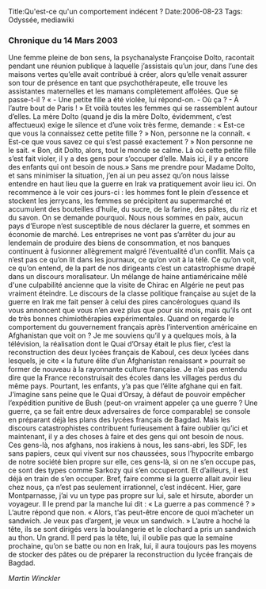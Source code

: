 Title:Qu'est-ce qu'un comportement indécent ?
Date:2006-08-23
Tags: Odyssée,  mediawiki

### Chronique du 14 Mars 2003

Une femme pleine de bon sens, la psychanalyste Françoise Dolto,
racontait pendant une réunion publique à laquelle j’assistais qu’un
jour, dans l’une des maisons vertes qu’elle avait contribué à créer,
alors qu’elle venait assurer son tour de présence en tant que
psychothérapeute, elle trouve les assistantes maternelles et les mamans
complètement affolées. Que se passe-t-il ? « - Une petite fille a été
violée, lui répond-on. - Où ça ? - À l’autre bout de Paris ! » Et voilà
toutes les femmes qui se rassemblent autour d’elles. La mère Dolto
(quand je dis la mère Dolto, évidemment, c’est affectueux) exige le
silence et d’une voix très ferme, demande : « Est-ce que vous la
connaissez cette petite fille ? » Non, personne ne la connaît. « Est-ce
que vous savez ce qui s’est passé exactement ? » Non personne ne le
sait. « Bon, dit Dolto, alors, tout le monde se calme. Là où cette
petite fille s’est fait violer, il y a des gens pour s’occuper d’elle.
Mais ici, il y a encore des enfants qui ont besoin de nous.» Sans me
prendre pour Madame Dolto, et sans minimiser la situation, j’en ai un
peu assez qu’on nous laisse entendre en haut lieu que la guerre en Irak
va pratiquement avoir lieu ici. On recommence à le voir ces jours-ci :
les hommes font le plein d’essence et stockent les jerrycans, les femmes
se précipitent au supermarché et accumulent des bouteilles d’huile, du
sucre, de la farine, des pâtes, du riz et du savon. On se demande
pourquoi. Nous nous sommes en paix, aucun pays d’Europe n’est
susceptible de nous déclarer la guerre, et sommes en économie de marché.
Les entreprises ne vont pas s’arrêter du jour au lendemain de produire
des biens de consommation, et nos banques continuent à fusionner
allègrement malgré l’éventualité d’un conflit. Mais ça n’est pas ce
qu’on lit dans les journaux, ce qu’on voit à la télé. Ce qu’on voit, ce
qu’on entend, de la part de nos dirigeants c’est un catastrophisme drapé
dans un discours moralisateur. Un mélange de haine antiaméricaine mêlé
d'une culpabilité ancienne que la visite de Chirac en Algérie ne peut
pas vraiment éteindre. Le discours de la classe politique française au
sujet de la guerre en Irak me fait penser à celui des pires
cancérologues quand ils vous annoncent que vous n’en avez plus que pour
six mois, mais qu’ils ont de très bonnes chimiothérapies expérimentales.
Quand on regarde le comportement du gouvernement français après
l’intervention américaine en Afghanistan que voit on ? Je me souviens
qu’il y a quelques mois, à la télévision, la réalisation dont le Quai
d’Orsay était le plus fier, c’est la reconstruction des deux lycées
français de Kaboul, ces deux lycées dans lesquels, je cite « la future
élite d’un Afghanistan renaissant » pourrait se former de nouveau à la
rayonnante culture française. Je n’ai pas entendu dire que la France
reconstruisait des écoles dans les villages perdus du même pays.
Pourtant, les enfants, y’a pas que l’élite afghane qui en fait.
J’imagine sans peine que le Quai d’Orsay, à défaut de pouvoir empêcher
l’expédition punitive de Bush (peut-on vraiment appeler ça une guerre ?
Une guerre, ça se fait entre deux adversaires de force comparable) se
console en préparant déjà les plans des lycées français de Bagdad. Mais
les discours catastrophistes contribuent furieusement à faire oublier
qu’ici et maintenant, il y a des choses à faire et des gens qui ont
besoin de nous. Ces gens-là, nos afghans, nos irakiens à nous, les
sans-abri, les SDF, les sans papiers, ceux qui vivent sur nos chaussées,
sous l’hypocrite embargo de notre société bien propre sur elle, ces
gens-là, si on ne s’en occupe pas, ce sont des types comme Sarkozy qui
s’en occuperont. Et d’ailleurs, il est déjà en train de s’en occuper.
Bref, faire comme si la guerre allait avoir lieu chez nous, ça n’est pas
seulement irrationnel, c’est indécent. Hier, gare Montparnasse, j’ai vu
un type pas propre sur lui, sale et hirsute, aborder un voyageur. Il le
prend par la manche lui dit : « La guerre a pas commencé ? » L’autre
répond que non. « Alors, t’as peut-être encore de quoi m’acheter un
sandwich. Je veux pas d’argent, je veux un sandwich. » L’autre a hoché
la tête, ils se sont dirigés vers la boulangerie et le clochard a pris
un sandwich au thon. Un grand. Il perd pas la tête, lui, il oublie pas
que la semaine prochaine, qu’on se batte ou non en Irak, lui, il aura
toujours pas les moyens de stocker des pâtes ou de préparer la
reconstruction du lycée français de Bagdad.

*Martin Winckler*

